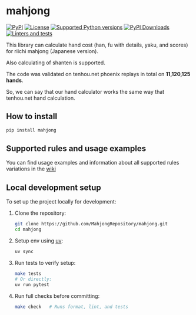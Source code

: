 # mahjong

[![PyPI](https://img.shields.io/pypi/v/mahjong.svg)](https://pypi.python.org/pypi/mahjong)
[![License](https://img.shields.io/pypi/l/mahjong.svg)](https://pypi.python.org/pypi/mahjong)
[![Supported Python versions](https://img.shields.io/pypi/pyversions/mahjong.svg)](https://pypi.python.org/pypi/mahjong)
[![PyPI Downloads](https://img.shields.io/pypi/dm/mahjong.svg?label=PyPI%20downloads)](https://pypi.org/project/mahjong/)
[![Linters and tests](https://github.com/MahjongRepository/mahjong/actions/workflows/lint_and_test.yml/badge.svg)](https://github.com/MahjongRepository/mahjong/actions/workflows/lint_and_test.yml)

This library can calculate hand cost (han, fu with details, yaku, and scores) for riichi mahjong (Japanese version).

Also calculating of shanten is supported.

The code was validated on tenhou.net phoenix replays in total on **11,120,125 hands**.

So, we can say that our hand calculator works the same way that tenhou.net hand calculation.

## How to install

```bash
pip install mahjong
```

## Supported rules and usage examples

You can find usage examples and information about all supported rules variations in the [wiki](https://github.com/MahjongRepository/mahjong/wiki)

## Local development setup

To set up the project locally for development:

1. Clone the repository:

    ```bash
    git clone https://github.com/MahjongRepository/mahjong.git
    cd mahjong
    ```

2. Setup env using [uv](https://github.com/astral-sh/uv):

    ```bash
    uv sync
    ```

3. Run tests to verify setup:

    ```bash
    make tests
    # Or directly:
    uv run pytest
    ```

4. Run full checks before committing:

    ```bash
    make check   # Runs format, lint, and tests
    ```
